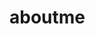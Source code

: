 # aboutme
<!DOCTYPE html>
<html>
  <head>
    <title></title>
  </head>
  <body>
    <h1></h1>
    <p></p>
  </body>
  </html>

